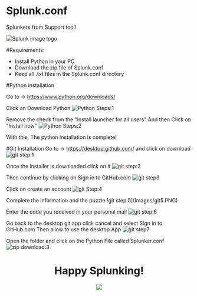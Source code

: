# Splunk.conf
Splunkers from Support tool! 

![Splunk image logo](Images/logo_splunk_black_high.png)

#Requirements:
- Install Python in your PC 
- Download the zip file of Splunk.conf
- Keep all .txt files in the Splunk.conf directory 

#Python installation 

Go to -> https://www.python.org/downloads/

Click on Download Python 
![Python Steps:1](Images/py1.PNG)

Remove the check from the "Install launcher for all users" And then Click on "Install now" 
![Python Steps:2](Images/py2.PNG)

With this, The python installation is complete! 

#Git Installation
Go to -> https://desktop.github.com/  and click on download 
![git step:1](Images/git1.PNG)

Once the installer is downloaded click on it
![git step:2](Images/git2.PNG)

Then continue by clicking on Sign in to GitHub.com 
![git step3](Images/git3.PNG)

Click on create an account
![git Step:4](Images/git4.PNG)

Complete the information and the puzzle 
!git step:5](Images/git5.PNG)

Enter the code you received in your personal mail
![git step:6](Images/git6.PNG)

Go back to the desktop git app click cancel and select Sign in to GitHub.com
Then allow to use the desktop App 
![git step7](Images/git7.PNG)


Open the folder and click on the Python File called Splunker.conf
![zip download:3](Images/zip4.PNG)

<h1 align="center">Happy Splunking! </h1>
<p align="center">
  <img src="Images/d__splunkest.png">
</p> 



